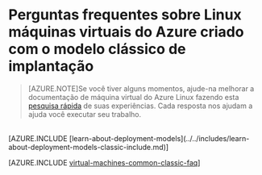 <properties
    pageTitle="Perguntas frequentes para VMs clássicas | Microsoft Azure"
    description="Respostas para algumas perguntas comuns sobre máquinas virtuais de Azure Linux criadas com o modelo de implantação clássico."
    services="virtual-machines-linux"
    documentationCenter=""
    authors="cynthn"
    manager="timlt"
    editor=""
    tags="azure-service-management"/>

<tags
    ms.service="virtual-machines-linux"
    ms.workload="infrastructure-services"
    ms.tgt_pltfrm="vm-linux"
    ms.devlang="na"
    ms.topic="article"
    ms.date="07/28/2016"
    ms.author="cynthn"/>

# <a name="frequently-asked-question-about-azure-linux-virtual-machines-created-with-the-classic-deployment-model"></a>Perguntas frequentes sobre Linux máquinas virtuais do Azure criado com o modelo clássico de implantação

> [AZURE.NOTE]Se você tiver alguns momentos, ajude-na melhorar a documentação de máquina virtual do Azure Linux fazendo esta [pesquisa rápida](https://aka.ms/linuxdocsurvey) de suas experiências. Cada resposta nos ajudam a ajuda você executar seu trabalho.
<br />
[AZURE.INCLUDE [learn-about-deployment-models](../../includes/learn-about-deployment-models-classic-include.md)]

[AZURE.INCLUDE [virtual-machines-common-classic-faq](../../includes/virtual-machines-common-classic-faq.md)]
